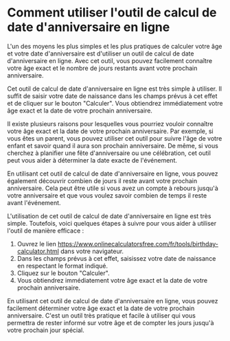 Comment utiliser l'outil de calcul de date d'anniversaire en ligne
==================================================================

L'un des moyens les plus simples et les plus pratiques de calculer votre âge et votre date d'anniversaire est d'utiliser un outil de calcul de date d'anniversaire en ligne. Avec cet outil, vous pouvez facilement connaître votre âge exact et le nombre de jours restants avant votre prochain anniversaire.

Cet outil de calcul de date d'anniversaire en ligne est très simple à utiliser. Il suffit de saisir votre date de naissance dans les champs prévus à cet effet et de cliquer sur le bouton "Calculer". Vous obtiendrez immédiatement votre âge exact et la date de votre prochain anniversaire.

Il existe plusieurs raisons pour lesquelles vous pourriez vouloir connaître votre âge exact et la date de votre prochain anniversaire. Par exemple, si vous êtes un parent, vous pouvez utiliser cet outil pour suivre l'âge de votre enfant et savoir quand il aura son prochain anniversaire. De même, si vous cherchez à planifier une fête d'anniversaire ou une célébration, cet outil peut vous aider à déterminer la date exacte de l'événement.

En utilisant cet outil de calcul de date d'anniversaire en ligne, vous pouvez également découvrir combien de jours il reste avant votre prochain anniversaire. Cela peut être utile si vous avez un compte à rebours jusqu'à votre anniversaire et que vous voulez savoir combien de temps il reste avant l'événement.

L'utilisation de cet outil de calcul de date d'anniversaire en ligne est très simple. Toutefois, voici quelques étapes à suivre pour vous aider à utiliser l'outil de manière efficace :

1. Ouvrez le lien <https://www.onlinecalculatorsfree.com/fr/tools/birthday-calculator.html> dans votre navigateur.
2. Dans les champs prévus à cet effet, saisissez votre date de naissance en respectant le format indiqué.
3. Cliquez sur le bouton "Calculer".
4. Vous obtiendrez immédiatement votre âge exact et la date de votre prochain anniversaire.

En utilisant cet outil de calcul de date d'anniversaire en ligne, vous pouvez facilement déterminer votre âge exact et la date de votre prochain anniversaire. C'est un outil très pratique et facile à utiliser qui vous permettra de rester informé sur votre âge et de compter les jours jusqu'à votre prochain jour spécial.